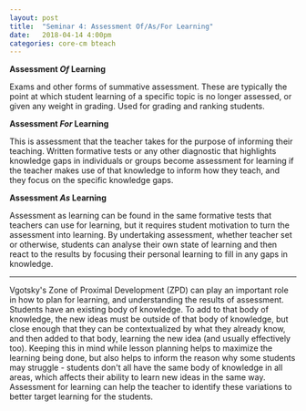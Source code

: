 ```yaml
---
layout: post
title:  "Seminar 4: Assessment Of/As/For Learning"
date:   2018-04-14 4:00pm
categories: core-cm bteach
---
```

**Assessment *Of* Learning**

Exams and other forms of summative assessment. These are typically the point at which student learning of a specific topic is no longer assessed, or given any weight in grading. Used for grading and ranking students.

**Assessment *For* Learning**

This is assessment that the teacher takes for the purpose of informing their teaching. Written formative tests or any other diagnostic that highlights knowledge gaps in individuals or groups become assessment for learning if the teacher makes use of that knowledge to inform how they teach, and they focus on the specific knowledge gaps.

**Assessment *As* Learning**

Assessment as learning can be found in the same formative tests that teachers can use for learning, but it requires student motivation to turn the assessment into learning. By undertaking assessment, whether teacher set or otherwise, students can analyse their own state of learning and then react to the results by focusing their personal learning to fill in any gaps in knowledge.

---


Vgotsky's Zone of Proximal Development (ZPD) can play an important role in how to plan for learning, and understanding the results of assessment. Students have an existing body of knowledge. To add to that body of knowledge, the new ideas must be outside of that body of knowledge, but close enough that they can be contextualized by what they already know, and then added to that body, learning the new idea (and usually effectively too). Keeping this in mind while lesson planning helps to maximize the learning being done, but also helps to inform the reason why some students may struggle - students don't all have the same body of knowledge in all areas, which affects their ability to learn new ideas in the same way. Assessment for learning can help the teacher to identify these variations to better target learning for the students.